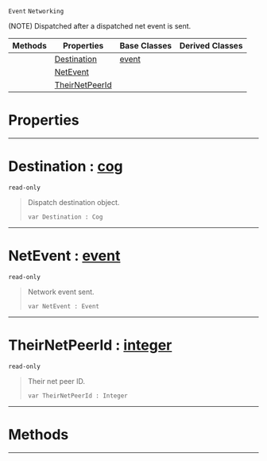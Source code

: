  `Event` `Networking`



(NOTE) Dispatched after a dispatched net event is sent.

|Methods|Properties|Base Classes|Derived Classes|
|---|---|---|---|
| |[ Destination](https://github.com/PlasmaEngine/PlasmaDocs/blob/master/code_reference/class_reference/neteventsent.markdown#destination-plasma-engine)|[event](https://github.com/PlasmaEngine/PlasmaDocs/blob/master/code_reference/class_reference/event.markdown)| |
| |[ NetEvent](https://github.com/PlasmaEngine/PlasmaDocs/blob/master/code_reference/class_reference/neteventsent.markdown#netevent-plasma-engine-doc)| | |
| |[ TheirNetPeerId](https://github.com/PlasmaEngine/PlasmaDocs/blob/master/code_reference/class_reference/neteventsent.markdown#theirnetpeerid-plasma-engi)| | |


 #  Properties


---  
 #  Destination : [cog](https://github.com/PlasmaEngine/PlasmaDocs/blob/master/code_reference/class_reference/cog.markdown)

 `read-only`

> Dispatch destination object.
> ``` lang=cpp, name=Lightning
> var Destination : Cog


---  
 #  NetEvent : [event](https://github.com/PlasmaEngine/PlasmaDocs/blob/master/code_reference/class_reference/event.markdown)

 `read-only`

> Network event sent.
> ``` lang=cpp, name=Lightning
> var NetEvent : Event


---  
 #  TheirNetPeerId : [integer](https://github.com/PlasmaEngine/PlasmaDocs/blob/master/code_reference/lightning_base_types/integer.markdown)

 `read-only`

> Their net peer ID.
> ``` lang=cpp, name=Lightning
> var TheirNetPeerId : Integer


---  
 #  Methods


---  
 

 